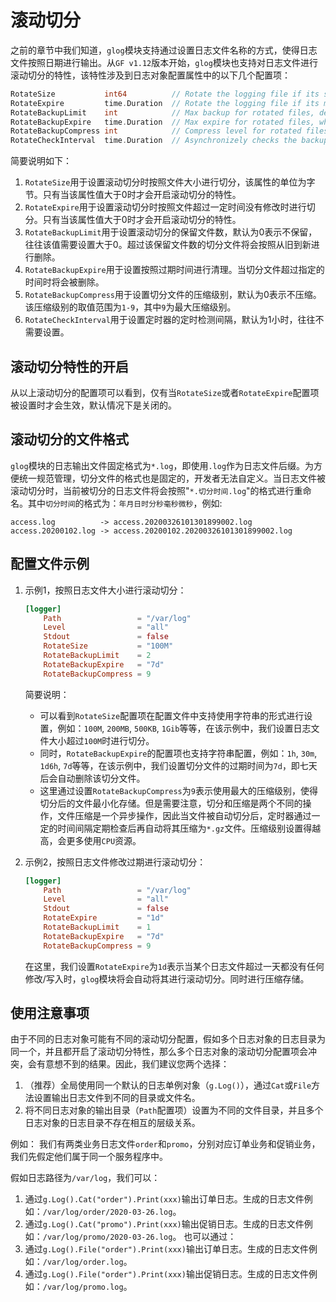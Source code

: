
# 滚动切分

之前的章节中我们知道，`glog`模块支持通过设置日志文件名称的方式，使得日志文件按照日期进行输出。从`GF v1.12`版本开始，`glog`模块也支持对日志文件进行滚动切分的特性，该特性涉及到日志对象配置属性中的以下几个配置项：
```go
RotateSize           int64          // Rotate the logging file if its size > 0 in bytes.
RotateExpire         time.Duration  // Rotate the logging file if its mtime exceeds this duration.
RotateBackupLimit    int            // Max backup for rotated files, default is 0, means no backups.
RotateBackupExpire   time.Duration  // Max expire for rotated files, which is 0 in default, means no expiration.
RotateBackupCompress int            // Compress level for rotated files using gzip algorithm. It's 0 in default, means no compression.
RotateCheckInterval  time.Duration  // Asynchronizely checks the backups and expiration at intervals. It's 1 hour in default.
```
简要说明如下：
1. `RotateSize`用于设置滚动切分时按照文件大小进行切分，该属性的单位为字节。只有当该属性值大于0时才会开启滚动切分的特性。
1. `RotateExpire`用于设置滚动切分时按照文件超过一定时间没有修改时进行切分。只有当该属性值大于0时才会开启滚动切分的特性。
1. `RotateBackupLimit`用于设置滚动切分的保留文件数，默认为0表示不保留，往往该值需要设置大于0。超过该保留文件数的切分文件将会按照从旧到新进行删除。
1. `RotateBackupExpire`用于设置按照过期时间进行清理。当切分文件超过指定的时间时将会被删除。
1. `RotateBackupCompress`用于设置切分文件的压缩级别，默认为0表示不压缩。该压缩级别的取值范围为`1-9`，其中`9`为最大压缩级别。
1. `RotateCheckInterval`用于设置定时器的定时检测间隔，默认为1小时，往往不需要设置。


## 滚动切分特性的开启

从以上滚动切分的配置项可以看到，仅有当`RotateSize`或者`RotateExpire`配置项被设置时才会生效，默认情况下是关闭的。

## 滚动切分的文件格式

`glog`模块的日志输出文件固定格式为`*.log`，即使用`.log`作为日志文件后缀。为方便统一规范管理，切分文件的格式也是固定的，开发者无法自定义。当日志文件被滚动切分时，当前被切分的日志文件将会按照"`*.切分时间.log`"的格式进行重命名。其中`切分时间`的格式为：`年月日时分秒毫秒微秒`，例如:
```
access.log          -> access.20200326101301899002.log
access.20200102.log -> access.20200102.20200326101301899002.log
```

## 配置文件示例


1. 示例1，按照日志文件大小进行滚动切分：
    ```toml
    [logger]
        Path                 = "/var/log"
        Level                = "all"
        Stdout               = false
        RotateSize           = "100M"
        RotateBackupLimit    = 2
        RotateBackupExpire   = "7d"
        RotateBackupCompress = 9
    ```
    简要说明：
    - 可以看到`RotateSize`配置项在配置文件中支持使用字符串的形式进行设置，例如：`100M`, `200MB`, `500KB`, `1Gib`等等，在该示例中，我们设置日志文件大小超过`100M`时进行切分。
    - 同时，`RotateBackupExpire`的配置项也支持字符串配置，例如：`1h`, `30m`, `1d6h`, `7d`等等，在该示例中，我们设置切分文件的过期时间为`7d`，即七天后会自动删除该切分文件。
    - 这里通过设置`RotateBackupCompress`为`9`表示使用最大的压缩级别，使得切分后的文件最小化存储。但是需要注意，切分和压缩是两个不同的操作，文件压缩是一个异步操作，因此当文件被自动切分后，定时器通过一定的时间间隔定期检查后再自动将其压缩为`*.gz`文件。压缩级别设置得越高，会更多使用`CPU`资源。

1. 示例2，按照日志文件修改过期进行滚动切分：
    ```toml
    [logger]
        Path                 = "/var/log"
        Level                = "all"
        Stdout               = false
        RotateExpire         = "1d"
        RotateBackupLimit    = 1
        RotateBackupExpire   = "7d"
        RotateBackupCompress = 9
    ```
    在这里，我们设置`RotateExpire`为`1d`表示当某个日志文件超过一天都没有任何修改/写入时，`glog`模块将会自动将其进行滚动切分。同时进行压缩存储。


## 使用注意事项

由于不同的日志对象可能有不同的滚动切分配置，假如多个日志对象的日志目录为同一个，并且都开启了滚动切分特性，那么多个日志对象的滚动切分配置项会冲突，会有意想不到的结果。因此，我们建议您两个选择：
1. （推荐）全局使用同一个默认的日志单例对象（`g.Log()`），通过`Cat`或`File`方法设置输出日志文件到不同的目录或文件名。
1. 将不同日志对象的输出目录（`Path`配置项）设置为不同的文件目录，并且多个日志对象的日志目录不存在相互的层级关系。

例如：
我们有两类业务日志文件`order`和`promo`，分别对应订单业务和促销业务，我们先假定他们属于同一个服务程序中。

假如日志路径为`/var/log`，我们可以：
1. 通过`g.Log().Cat("order").Print(xxx)`输出订单日志。生成的日志文件例如：`/var/log/order/2020-03-26.log`。
1. 通过`g.Log().Cat("promo").Print(xxx)`输出促销日志。生成的日志文件例如：`/var/log/promo/2020-03-26.log`。
也可以通过：
1. 通过`g.Log().File("order").Print(xxx)`输出订单日志。生成的日志文件例如：`/var/log/order.log`。
1. 通过`g.Log().File("order").Print(xxx)`输出促销日志。生成的日志文件例如：`/var/log/promo.log`。







